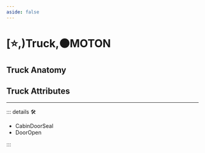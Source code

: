 ```yaml
---
aside: false
---
```

# [⭐,)<labor>Truck</labor>,🟠<motor>MOTON</motor>

## Truck Anatomy

## Truck Attributes

---

<!-- =================================================== -->
<!-- =================================================== -->
<!-- =================================================== -->
<!-- =================================================== -->
<!-- =================================================== -->
::: details 🛠

- CabinDoorSeal
- DoorOpen

:::
